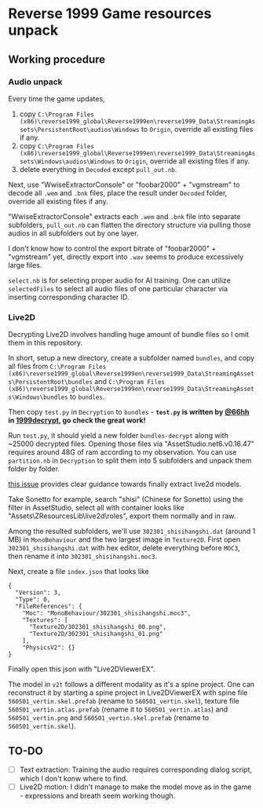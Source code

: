 # Reverse 1999 Game resources unpack

## Working procedure

### Audio unpack

Every time the game updates,
1. copy `C:\Program Files (x86)\reverse1999_global\Reverse1999en\reverse1999_Data\StreamingAssets\PersistentRoot\audios\Windows` to `Origin`, override all existing files if any.
2. copy `C:\Program Files (x86)\reverse1999_global\Reverse1999en\reverse1999_Data\StreamingAssets\Windows\audios\Windows` to `Origin`, override all existing files if any.
3. delete everything in `Decoded` except `pull_out.nb`.

Next, use "WwiseExtractorConsole" or "foobar2000" + "vgmstream" to decode all `.wem` and `.bnk` files, place the result under `Decoded` folder, override all existing files if any.

"WwiseExtractorConsole" extracts each `.wem` and `.bnk` file into separate subfolders, `pull_out.nb` can flatten the directory structure via pulling those audios in all subfolders out by one layer.

I don't know how to control the export bitrate of "foobar2000" + "vgmstream" yet, directly export into `.wav` seems to produce excessively large files.

`select.nb` is for selecting proper audio for AI training. One can utilize `selectedFiles` to select all audio files of one particular character via inserting corresponding character ID.

### Live2D

Decrypting Live2D involves handling huge amount of bundle files so I omit them in this repository. 

In short, setup a new directory, create a subfolder named `bundles`, and copy all files from `C:\Program Files (x86)\reverse1999_global\Reverse1999en\reverse1999_Data\StreamingAssets\PersistentRoot\bundles` and `C:\Program Files (x86)\reverse1999_global\Reverse1999en\reverse1999_Data\StreamingAssets\Windows\bundles` to `bundles`.

Then copy `test.py` in `Decryption` to `bundles` - **`test.py` is written by [@66hh](https://github.com/66hh) in [1999decrypt](https://github.com/66hh/1999decrypt), go check the great work!**

Run `test.py`, it should yield a new folder `bundles-decrypt` along with ~25000 decrypted files. Opening those files via "AssetStudio.net6.v0.16.47" requires around 48G of ram according to my observation. You can use `partition.nb` in `Decryption` to split them into 5 subfolders and unpack them folder by folder.

[this issue](https://github.com/66hh/1999decrypt/issues/6) provides clear guidance towards finally extract live2d models.

Take Sonetto for example, search "shisi" (Chinese for Sonetto) using the filter in AssetStudio, select all with container looks like "Assets\ZResourcesLib\live2d\roles\", export them normally and in raw.

Among the resulted subfolders, we'll use `302301_shisihangshi.dat` (around 1 MB) in `MonoBehaviour` and the two largest image in `Texture2D`. First open `302301_shisihangshi.dat` with hex editor, delete everything before `MOC3`, then rename it into `302301_shisihangshi.moc3`.

Next, create a file `index.json` that looks like
```
{
  "Version": 3,
  "Type": 0,
  "FileReferences": {
    "Moc": "MonoBehaviour/302301_shisihangshi.moc3",
    "Textures": [
      "Texture2D/302301_shisihangshi_00.png",
      "Texture2D/302301_shisihangshi_01.png"
    ],
    "PhysicsV2": {}
}
```
Finally open this json with "Live2DViewerEX".

The model in `v2t` follows a different modality as it's a spine project. One can reconstruct it by starting a spine project in Live2DViewerEX with spine file `560501_vertin.skel.prefab` (rename to `560501_vertin.skel`), texture file `560501_vertin.atlas.prefab` (rename it to `560501_vertin.atlas`) and `560501_vertin.png` and `560501_vertin.skel.prefab` (rename to `560501_vertin.skel`).

## TO-DO

- [ ] Text extraction: Training the audio requires corresponding dialog script, which I don't konw where to find.
- [ ] Live2D motion: I didn't manage to make the model move as in the game - expressions and breath seem working though.
